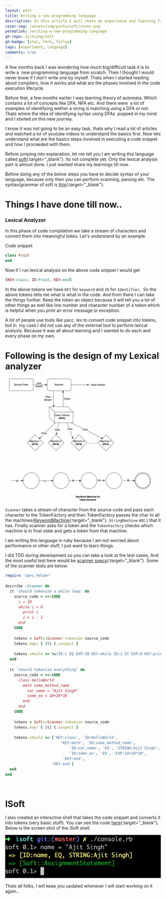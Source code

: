 ```yaml
---
layout: post
title: Writing a new programming language
description: In this article I will share my experience and learning from a small project about writing a new programming language using various concepts of automata.
cover-img: /assets/img/posts/soft/cover.png
permalink: /writing-a-new-programming-language
gh-repo: ajitsing/soft
gh-badge: [star, fork, follow]
tags: [experiment, language]
comments: true
---
```


A few months back I was wondering how much big/difficult task it is to write a  new programming language from scratch. Then I thought I would never know if I don't write one by myself. Thats when I started reading about compilers, how it works and what are the phases involved in the code execution lifecycle.

Before that, a few months earlier I was learning theory of automata. Which contains a lot of concepts like DFA, NFA etc. And there were  a lot of examples of identifying wether a string is matching using a DFA or not. Thats where the idea of identifying syntax using DFAs  popped in my mind and I started on this new journey.

I know it was not going to be an easy task, thats why I read a lot of articles and watched a lot of youtube videos to understand the basics first. Now lets understand what are the basics steps involved in executing a code snippet and how I proceeded with them.

Before jumping into explanation, let me tell you I am writing this language called [soft](https://github.com/ajitsing/soft){:target="_blank"}. Its not complete yet. Only the lexical analysis part is almost done. I just wanted share my learnings till now.

Before doing any of the below steps you have to decide syntax of your language, because only then you can perform scanning, parsing etc. The syntax/grammar of soft is [this](https://github.com/ajitsing/soft/blob/master/grammar.txt){:target="_blank"}.

# Things I have done till now..

### Lexical Analyzer

In this phase of code compilation we take a stream of characters and convert them into meaningful tokes. Let's understand by an example.

Code snippet

```ruby
class Fruit
end
```

Now if I run lexical analysis on the above code snippet I would get

```ruby
[KEY:class, ID:Fruit, KEY:end]
```

In the above tokens we have `KEY` for `keyword` and `ID` for `Identifier`,  So the above tokens tells me what is what in the code. And from there I can take the things further. Keep the token an object because it will tell you a lot of other things as well like line number and character number of a token which is helpful when you print an error message or exception.

A lot of people use tools like yacc, lex to convert code snippet into tokens, but in  my case I did not use any of the external tool to perform lexical analysis. Because it was all about learning and I wanted to do each and every phase on my own.

# Following is the design of my Lexical analyzer

![Crepe](/assets/img/posts/soft/soft_1.png)

`Scanner` takes a stream of character from the source code and pass each character to the TokenFactory and then TokenFactory passes the char to all the machines([KeywordMachine](https://github.com/ajitsing/soft/blob/master/grammar.txt){:target="_blank"}, `StringMachine` etc.) that it has. Finally scanner asks for a token and the `TokenFactory` checks which machine is in final state and gets a token from that machine.

I am writing this language in ruby because I am not worried about performance or other stuff, I just want to learn things.

I did TDD during development so you can take a look at the test cases, And the most useful test here would be [scanner specs](https://github.com/ajitsing/soft/blob/master/spec/scanner_spec.rb){:target="_blank"}. Some of the scanner tests are below.

```ruby
require 'spec_helper'

describe :Scanner do
  it 'should tokenize a while loop' do
    source_code = <<-CODE
      i = 10
      while i > 0
        print i
        i = i - 1
      end
    CODE

    tokens = Soft::Scanner.tokenize source_code
    tokens.map! { |t| t.inspect }

    tokens.should == %w(ID:i EQ EXP:10 KEY:while ID:i GT EXP:0 KEY:print ID:i ID:i EQ ID:i EXP:-1 KEY:end)
  end

  it 'should tokenize everything' do
    source_code = <<-CODE
      class HelloWorld
        meth some_method_name
          var_name = "Ajit Singh"
          some_ex = 10+20*30
        end
      end
    CODE

    tokens = Soft::Scanner.tokenize source_code
    tokens.map! { |t| t.inspect }

    tokens.should == ['KEY:class', 'ID:HelloWorld',
                         'KEY:meth', 'ID:some_method_name',
                             'ID:var_name', 'EQ', 'STRING:Ajit Singh',
                             'ID:some_ex', 'EQ', 'EXP:10+20*30',
                          'KEY:end',
                     'KEY:end']
  end
end
```
<br>

# ISoft

I also created an interactive shell that takes the code snippet and converts it into tokens (very basic stuff). You can see the code [here](https://github.com/ajitsing/soft/blob/master/spec/scanner_spec.rb){:target="_blank"}. Below is the screen shot of the iSoft shell.

![Crepe](/assets/img/posts/soft/soft_2.png)

Thats all folks, I will keep you updated whenever I will start working on it again..


